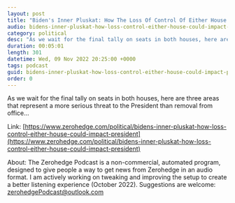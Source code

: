 ```yaml
---
layout: post
title: "Biden's Inner Pluskat: How The Loss Of Control Of Either House Could Impact The President"
audio: bidens-inner-pluskat-how-loss-control-either-house-could-impact-president-0
category: political
desc: "As we wait for the final tally on seats in both houses, here are three areas that represent a more serious threat to the President than removal from office..."
duration: 00:05:01
length: 301
datetime: Wed, 09 Nov 2022 20:25:00 +0000
tags: podcast
guid: bidens-inner-pluskat-how-loss-control-either-house-could-impact-president-0
order: 0
---
```

As we wait for the final tally on seats in both houses, here are three areas that represent a more serious threat to the President than removal from office...

Link: [https://www.zerohedge.com/political/bidens-inner-pluskat-how-loss-control-either-house-could-impact-president](https://www.zerohedge.com/political/bidens-inner-pluskat-how-loss-control-either-house-could-impact-president)

About: The Zerohedge Podcast is a non-commercial, automated program, designed to give people a way to get news from Zerohedge in an audio format.  I am actively working on tweaking and improving the setup to create a better listening experience (October 2022).  Suggestions are welcome: [zerohedgePodcast@outlook.com](mailto:zerohedgePodcast@outlook.com)